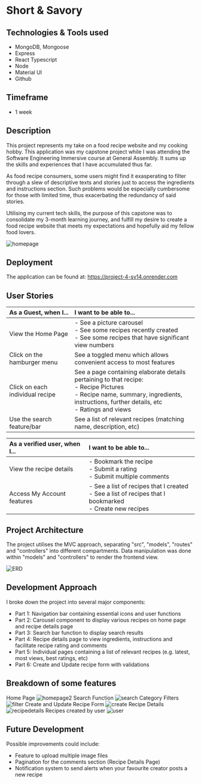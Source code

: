 # Short & Savory

## Technologies & Tools used
  - MongoDB, Mongoose
  - Express
  - React Typescript
  - Node
  - Material UI
  - Github

## Timeframe
  - 1 week

## Description
This project represents my take on a food recipe website and my cooking hobby. This application was my capstone project while I was attending the Software Engineering Immersive course at General Assembly. It sums up the skills and experiences that I have accumulated thus far.

As food recipe consumers, some users might find it exasperating to filter through a slew of descriptive texts and stories just to access the ingredients and instructions section. Such problems would be especially cumbersome for those with limited time, thus exacerbating the redundancy of said stories.

Utilising my current tech skills, the purpose of this capstone was to consolidate my 3-month learning journey, and fulfill my desire to create a food recipe website that meets my expectations and hopefully aid my fellow food lovers.

![homepage](public/readme_resource/Homepage.png)


## Deployment
The application can be found at: https://project-4-sv14.onrender.com


## User Stories
| As a Guest, when I...                    |  I want to be able to...                
| :--------------------------------------- |:-----------------------------------------------|  
| View the Home Page                       |  - See a picture carousel<br>- See some recipes recently created<br>- See some recipes that have significant view numbers
| Click on the hamburger menu              |  See a toggled menu which allows convenient access to most features
| Click on each individual recipe          |  See a page containing elaborate details pertaining to that recipe:<br>- Recipe Pictures<br>- Recipe name, summary, ingredients, instructions, further details, etc<br>- Ratings and views
| Use the search feature/bar               |  See a list of relevant recipes (matching name, description, etc) 

| As a verified user, when I...            |  I want to be able to...                
| :--------------------------------------- |:-----------------------------------------------|   
| View the recipe details                  |  - Bookmark the recipe<br>- Submit a rating<br>- Submit multiple comments
| Access My Account features               |  - See a list of recipes that I created<br>- See a list of recipes that I bookmarked<br>- Create new recipes


## Project Architecture

The project utilises the MVC approach, separating "src", "models", "routes" and "controllers" into different compartments. Data manipulation was done within "models" and "controllers" to render the frontend view.

![ERD](public/readme_resource/ERD.png)



## Development Approach
I broke down the project into several major components:
 - Part 1: Navigation bar containing essential icons and user functions
 - Part 2: Carousel component to display various recipes on home page and recipe details page
 - Part 3: Search bar function to display search results
 - Part 4: Recipe details page to view ingredients, instructions and facilitate recipe rating and comments
 - Part 5: Individual pages containing a list of relevant recipes (e.g. latest, most views, best ratings, etc)
 - Part 6: Create and Update recipe form with validations

 ## Breakdown of some features

 Home Page
![homepage2](public/readme_resource/Homepage2.png)
 Search Function
![search](public/readme_resource/Search.png)
 Category Filters
![filter](public/readme_resource/Filter.png)
 Create and Update Recipe Form
![create](public/readme_resource/Create.png)
 Recipe Details
![recipedetails](public/readme_resource/Recipedetails.png)
 Recipes created by user
![user](public/readme_resource/user.png)


## Future Development
Possible improvements could include:
  - Feature to upload multiple image files
  - Pagination for the comments section (Recipe Details Page)
  - Notification system to send alerts when your favourite creator posts a new recipe